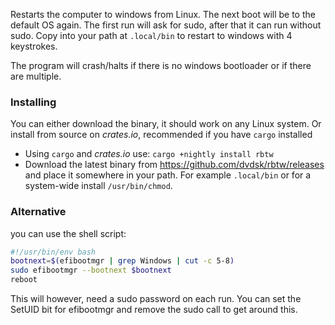 Restarts the computer to windows from Linux. The next boot will be to the default OS again. The first run will ask for sudo, after that it can run without sudo. Copy into your path at `.local/bin` to restart to windows with 4 keystrokes. 

The program will crash/halts if there is no windows bootloader or if there are multiple.

### Installing
You can either download the binary, it should work on any Linux system. Or install from source on *crates.io*, recommended if you have `cargo` installed
- Using `cargo` and *crates.io* use: `cargo +nightly install rbtw`
- Download the latest binary from https://github.com/dvdsk/rbtw/releases and place it somewhere in your path. For example `.local/bin` or for a system-wide install `/usr/bin/chmod`.

### Alternative
you can use the shell script:
```bash
#!/usr/bin/env bash
bootnext=$(efibootmgr | grep Windows | cut -c 5-8)
sudo efibootmgr --bootnext $bootnext
reboot 
```
This will however, need a sudo password on each run. You can set the SetUID bit for efibootmgr and remove the sudo call to get around this.

